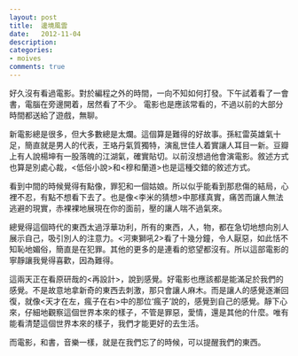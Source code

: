 ```yaml
---
layout: post
title:  邊境風雲
date:   2012-11-04
description:
categories:
- moives
comments: true
---
```

好久沒有看過電影。對於編程之外的時間，一向不知如何打發。下午試着看了一會書，電腦在旁邊開着，居然看了不少。
電影也是應該常看的，不過以前的大部分時間都送給了遊戲，無聊。

新電影總是很多，但大多數總是太爛。這個算是難得的好故事。孫紅雷英雄氣十足，簡直就是男人的代表，王珞丹氣質獨特，演亂世佳人着實讓人耳目一新。豆瓣上有人說楊坤有一股落魄的江湖氣，確實貼切。以前沒想過他會演電影。敘述方式也算是別處心裁，<低俗小說>和<穆和蘭道>也是這種交錯的敘述方式。

看到中間的時候覺得有點像<Leon>，罪犯和一個姑娘。所以似乎能看到那悲傷的結局，心裡不忍，有點不想看下去了。也是像<李米的猜想>中那樣真實，痛苦而讓人無法逃避的現實，赤裸裸地展現在你的面前，壓的讓人喘不過氣來。

總覺得這個時代的東西太過浮華功利，所有的東西，人，物，都在急切地想向別人展示自己，吸引別人的注意力。<河東獅吼2>看了十幾分鐘，令人厭惡，如此恬不知恥地媚俗，簡直是在犯罪。其他的更多的是連看的慾望都沒有。所以這部電影的寧靜讓我覺得喜歡，因為難得。

這兩天正在看原研哉的<再設計>，說到感覺。好電影也應該都是能滿足於我們的感覺。不是故意地拿新奇的東西去刺激，那只會讓人麻木。而是讓人的感覺逐漸回復，就像<天才在左，瘋子在右>中的那位‘瘋子’說的，感覺到自己的感覺。靜下心來，仔細地觀察這個世界本來的樣子，不管是罪惡，愛情，還是其他的什麼。唯有能看清楚這個世界本來的樣子，我們才能更好的去生活。

而電影，和書，音樂一樣，就是在我們忘了的時候，可以提醒我們的東西。
